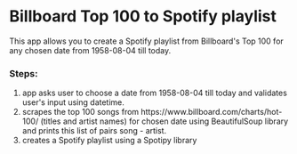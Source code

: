 <h1>Billboard Top 100 to Spotify playlist</h1>
This app allows you to create a Spotify playlist from Billboard's Top 100 for any chosen date from 1958-08-04 till today.

<h3>Steps:</h3>
<ol>
  <li>app asks user to choose a date from 1958-08-04 till today and validates user's input using datetime.
</li>
  <li>scrapes the top 100 songs from https://www.billboard.com/charts/hot-100/ (titles and artist names) for chosen date using BeautifulSoup library and prints this list of pairs song - artist.</li>
  <li>creates a Spotify playlist using a Spotipy library</li>
</ol>
